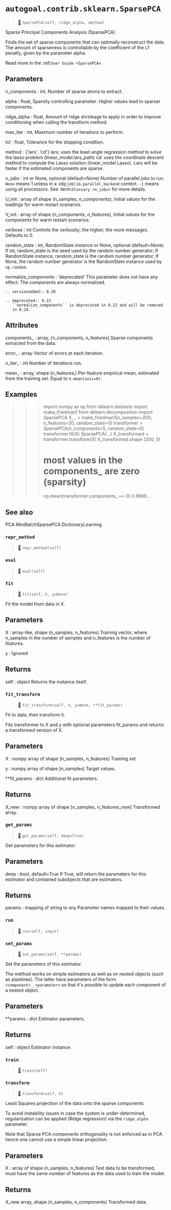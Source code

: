 # `autogoal.contrib.sklearn.SparsePCA`

> [📝](https://github.com/autogal/autogoal/blob/main/autogoal/contrib/sklearn/_generated.py#L326)
> `SparsePCA(self, ridge_alpha, method)`

Sparse Principal Components Analysis (SparsePCA)

Finds the set of sparse components that can optimally reconstruct
the data.  The amount of sparseness is controllable by the coefficient
of the L1 penalty, given by the parameter alpha.

Read more in the :ref:`User Guide <SparsePCA>`.

Parameters
----------
n_components : int,
    Number of sparse atoms to extract.

alpha : float,
    Sparsity controlling parameter. Higher values lead to sparser
    components.

ridge_alpha : float,
    Amount of ridge shrinkage to apply in order to improve
    conditioning when calling the transform method.

max_iter : int,
    Maximum number of iterations to perform.

tol : float,
    Tolerance for the stopping condition.

method : {'lars', 'cd'}
    lars: uses the least angle regression method to solve the lasso problem
    (linear_model.lars_path)
    cd: uses the coordinate descent method to compute the
    Lasso solution (linear_model.Lasso). Lars will be faster if
    the estimated components are sparse.

n_jobs : int or None, optional (default=None)
    Number of parallel jobs to run.
    ``None`` means 1 unless in a :obj:`joblib.parallel_backend` context.
    ``-1`` means using all processors. See :term:`Glossary <n_jobs>`
    for more details.

U_init : array of shape (n_samples, n_components),
    Initial values for the loadings for warm restart scenarios.

V_init : array of shape (n_components, n_features),
    Initial values for the components for warm restart scenarios.

verbose : int
    Controls the verbosity; the higher, the more messages. Defaults to 0.

random_state : int, RandomState instance or None, optional (default=None)
    If int, random_state is the seed used by the random number generator;
    If RandomState instance, random_state is the random number generator;
    If None, the random number generator is the RandomState instance used
    by `np.random`.

normalize_components : 'deprecated'
    This parameter does not have any effect. The components are always
    normalized.

    .. versionadded:: 0.20

    .. deprecated:: 0.22
       ``normalize_components`` is deprecated in 0.22 and will be removed
       in 0.24.

Attributes
----------
components_ : array, [n_components, n_features]
    Sparse components extracted from the data.

error_ : array
    Vector of errors at each iteration.

n_iter_ : int
    Number of iterations run.

mean_ : array, shape (n_features,)
    Per-feature empirical mean, estimated from the training set.
    Equal to ``X.mean(axis=0)``.

Examples
--------
>>> import numpy as np
>>> from sklearn.datasets import make_friedman1
>>> from sklearn.decomposition import SparsePCA
>>> X, _ = make_friedman1(n_samples=200, n_features=30, random_state=0)
>>> transformer = SparsePCA(n_components=5, random_state=0)
>>> transformer.fit(X)
SparsePCA(...)
>>> X_transformed = transformer.transform(X)
>>> X_transformed.shape
(200, 5)
>>> # most values in the components_ are zero (sparsity)
>>> np.mean(transformer.components_ == 0)
0.9666...

See also
--------
PCA
MiniBatchSparsePCA
DictionaryLearning
### `repr_method`

> [📝](https://github.com/autogoal/autogoal/blob/main/autogoal/utils/__init__.py#L87)
> `repr_method(self)`

### `eval`

> [📝](https://github.com/autogoal/autogoal/blob/main/autogoal/contrib/sklearn/_builder.py#L50)
> `eval(self)`

### `fit`

> [📝](/usr/local/lib/python3.6/dist-packages/sklearn/decomposition/_sparse_pca.py#L152)
> `fit(self, X, y=None)`

Fit the model from data in X.

Parameters
----------
X : array-like, shape (n_samples, n_features)
    Training vector, where n_samples in the number of samples
    and n_features is the number of features.

y : Ignored

Returns
-------
self : object
    Returns the instance itself.
### `fit_transform`

> [📝](/usr/local/lib/python3.6/dist-packages/sklearn/base.py#L544)
> `fit_transform(self, X, y=None, **fit_params)`

Fit to data, then transform it.

Fits transformer to X and y with optional parameters fit_params
and returns a transformed version of X.

Parameters
----------
X : numpy array of shape [n_samples, n_features]
    Training set.

y : numpy array of shape [n_samples]
    Target values.

**fit_params : dict
    Additional fit parameters.

Returns
-------
X_new : numpy array of shape [n_samples, n_features_new]
    Transformed array.
### `get_params`

> [📝](/usr/local/lib/python3.6/dist-packages/sklearn/base.py#L173)
> `get_params(self, deep=True)`

Get parameters for this estimator.

Parameters
----------
deep : bool, default=True
    If True, will return the parameters for this estimator and
    contained subobjects that are estimators.

Returns
-------
params : mapping of string to any
    Parameter names mapped to their values.
### `run`

> [📝](https://github.com/autogoal/autogoal/blob/main/autogoal/contrib/sklearn/_generated.py#L335)
> `run(self, input)`

### `set_params`

> [📝](/usr/local/lib/python3.6/dist-packages/sklearn/base.py#L205)
> `set_params(self, **params)`

Set the parameters of this estimator.

The method works on simple estimators as well as on nested objects
(such as pipelines). The latter have parameters of the form
``<component>__<parameter>`` so that it's possible to update each
component of a nested object.

Parameters
----------
**params : dict
    Estimator parameters.

Returns
-------
self : object
    Estimator instance.
### `train`

> [📝](https://github.com/autogoal/autogoal/blob/main/autogoal/contrib/sklearn/_builder.py#L47)
> `train(self)`

### `transform`

> [📝](/usr/local/lib/python3.6/dist-packages/sklearn/decomposition/_sparse_pca.py#L203)
> `transform(self, X)`

Least Squares projection of the data onto the sparse components.

To avoid instability issues in case the system is under-determined,
regularization can be applied (Ridge regression) via the
`ridge_alpha` parameter.

Note that Sparse PCA components orthogonality is not enforced as in PCA
hence one cannot use a simple linear projection.

Parameters
----------
X : array of shape (n_samples, n_features)
    Test data to be transformed, must have the same number of
    features as the data used to train the model.

Returns
-------
X_new array, shape (n_samples, n_components)
    Transformed data.
